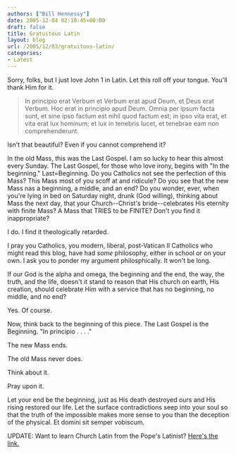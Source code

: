 ```yaml
---
authors: ["Bill Hennessy"]
date: 2005-12-04 02:10:45+00:00
draft: false
title: Gratuitous Latin
layout: blog
url: /2005/12/03/gratuitous-latin/
categories:
- Latest
---
```


Sorry, folks, but I just love John 1 in Latin.  Let this roll off your tongue.  You'll thank Him for it.



> In principio erat Verbum et Verbum erat apud Deum, et Deus erat Verbum. Hoc erat in principio apud Deum. Omnia per ipsum facta sunt, et sine ipso factum est nihil quod factum est; in ipso vita erat, et vita erat lux hominum; et lux in tenebris lucet, et tenebrae eam non comprehenderunt.



Isn't that beautiful?  Even if you cannot comprehend it?

In the old Mass, this was the Last Gospel.  I am so lucky to hear this almost every Sunday.  The Last Gospel, for those who love irony, begins with "In the beginning."  Last=Beginning.  Do you Catholics not see the perfection of this Mass?  This Mass most of you scoff at and ridicule?  Do you see that the new Mass nas a beginning, a middle, and an end?  Do you wonder, ever, when you're lying in bed on Saturday night, drunk (God willing), thinking about Mass the next day, that your Church--Christ's bride--celebrates His eternity with finite Mass?  A Mass that TRIES to be FINITE?  Don't you find it inappropriate?

I do.   I find it theologically retarded.

I pray you Catholics, you modern, liberal, post-Vatican II Catholics who might read this blog, have had _some_ philosophy, either in school or on your own.  I ask you to ponder my argument philosphically.  It won't be long.

If our God is the alpha and omega, the beginning and the end, the way, the truth, and the life, doesn't it stand to reason that His church on earth, His creation, should celebrate Him with a service that has no beginning, no middle, and no end?

Yes.   Of course.

Now, think back to the beginning of this piece.  The Last Gospel is the Beginning.  "In principio . . . ."

The new Mass ends.

The old Mass never does.

Think about it.

Pray upon it.

Let your end be the beginning, just as His death destroyed ours and His rising restored our life.  Let the surface contradictions seep into your soul so that the truth of the impossible makes more sense to you than the deception of the physical.  Et domini sit semper vobiscum.

UPDATE:  Want to learn Church Latin from the Pope's Latinist? [ Here's the link.](https://frcoulter.com/latin/first/index.html)
